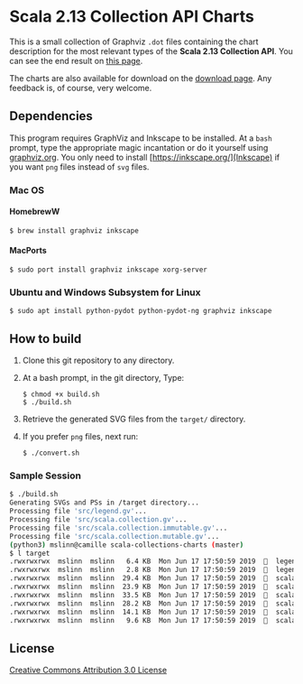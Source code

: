 # Scala 2.13 Collection API Charts
This is a small collection of Graphviz `.dot` files containing the chart description for the most relevant types
of the **Scala 2.13 Collection API**.
You can see the end result on [this page](http://www.decodified.com/scala/collections-api.xml).

The charts are also available for download on the [download page](http://github.com/sirthias/scala-collections-charts/downloads).
Any feedback is, of course, very welcome.

## Dependencies
This program requires GraphViz and Inkscape to be installed.
At a `bash` prompt, type the appropriate magic incantation or do it yourself using
[graphviz.org](http://www.graphviz.org/Download_macos.php).
You only need to install [https://inkscape.org/](Inkscape) if you want `png` files instead of `svg` files.

### Mac OS

#### HomebrewW

    $ brew install graphviz inkscape

#### MacPorts

    $ sudo port install graphviz inkscape xorg-server

### Ubuntu and Windows Subsystem for Linux

    $ sudo apt install python-pydot python-pydot-ng graphviz inkscape

## How to build
1. Clone this git repository to any directory.
2. At a bash prompt, in the git directory, Type:
    ```
    $ chmod +x build.sh
    $ ./build.sh
    ```

3. Retrieve the generated SVG files from the `target/` directory.
4. If you prefer `png` files, next run:
    ```
    $ ./convert.sh
    ```

### Sample Session

```bash
$ ./build.sh
Generating SVGs and PSs in /target directory...
Processing file 'src/legend.gv'...
Processing file 'src/scala.collection.gv'...
Processing file 'src/scala.collection.immutable.gv'...
Processing file 'src/scala.collection.mutable.gv'...
(python3) mslinn@camille scala-collections-charts (master)
$ l target
.rwxrwxrwx  mslinn  mslinn   6.4 KB  Mon Jun 17 17:50:59 2019    legend.ps*
.rwxrwxrwx  mslinn  mslinn   2.8 KB  Mon Jun 17 17:50:59 2019    legend.svg*
.rwxrwxrwx  mslinn  mslinn  29.4 KB  Mon Jun 17 17:50:59 2019    scala.collection.immutable.ps*
.rwxrwxrwx  mslinn  mslinn  23.9 KB  Mon Jun 17 17:50:59 2019    scala.collection.immutable.svg*
.rwxrwxrwx  mslinn  mslinn  33.5 KB  Mon Jun 17 17:50:59 2019    scala.collection.mutable.ps*
.rwxrwxrwx  mslinn  mslinn  28.2 KB  Mon Jun 17 17:50:59 2019    scala.collection.mutable.svg*
.rwxrwxrwx  mslinn  mslinn  14.1 KB  Mon Jun 17 17:50:59 2019    scala.collection.ps*
.rwxrwxrwx  mslinn  mslinn   9.6 KB  Mon Jun 17 17:50:59 2019    scala.collection.svg*
```

## License

<a rel="license" href="http://creativecommons.org/licenses/by/3.0/">Creative Commons Attribution 3.0 License</a>

[Graphviz]: http://www.graphviz.org/ "Graphviz Home"
[Homebrew]: http://mxcl.github.com/homebrew/ "Homebrew Home"
[MacPorts]: http://www.macports.org/ "MacPorts Home"
